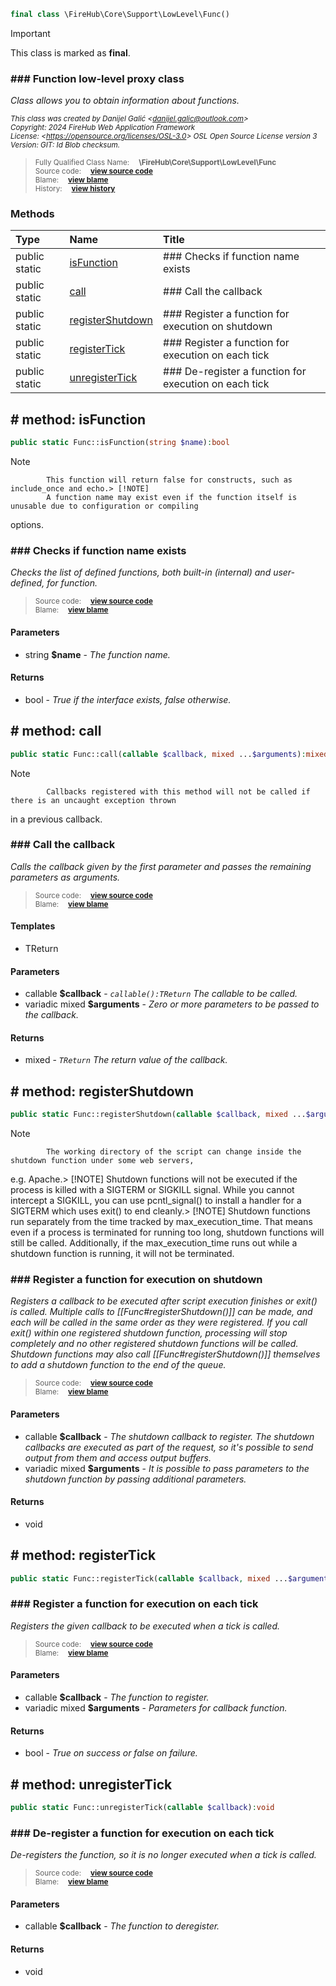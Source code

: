 ```php
final class \FireHub\Core\Support\LowLevel\Func()
```





> [!IMPORTANT]
This class is marked as **final**.







### ### Function low-level proxy class

_Class allows you to obtain information about functions._

<sub>_This class was created by Danijel Galić &lt;danijel.galic@outlook.com&gt;_</sub><br/><sub>_Copyright: 2024 FireHub Web Application Framework_</sub><br/><sub>_License: &lt;https://opensource.org/licenses/OSL-3.0&gt; OSL Open Source License version 3_</sub><br/><sub>_Version: GIT: $Id$ Blob checksum._</sub>

><sub>Fully Qualified Class Name:  **\FireHub\Core\Support\LowLevel\Func**</sub><br/>
    <sub>Source code:  **[view source code](https://github.com/The-FireHub-Project/Core/blob/develop-pre-alpha-m1/src/support/lowlevel/firehub.Func.php#L29)**</sub><br/>
        <sub>Blame:  **[view blame](https://github.com/The-FireHub-Project/Core/blame/develop-pre-alpha-m1/src/support/lowlevel/firehub.Func.php)**</sub><br/>
        <sub>History:  **[view history](https://github.com/The-FireHub-Project/Core/commits/develop-pre-alpha-m1/src/support/lowlevel/firehub.Func.php)**</sub>


### Methods
| Type | Name | Title |
|:-----|:-----|:------|
|public static |<a href="#isfunction()">isFunction</a>|### Checks if function name exists|
|public static |<a href="#call()">call</a>|### Call the callback|
|public static |<a href="#registershutdown()">registerShutdown</a>|### Register a function for execution on shutdown|
|public static |<a href="#registertick()">registerTick</a>|### Register a function for execution on each tick|
|public static |<a href="#unregistertick()">unregisterTick</a>|### De-register a function for execution on each tick|

<h2><a name="isfunction()"># method: isFunction</a></h2>

```php
public static Func::isFunction(string $name):bool
```











> [!NOTE]
            This function will return false for constructs, such as include_once and echo.> [!NOTE]
            A function name may exist even if the function itself is unusable due to configuration or compiling
options.

### ### Checks if function name exists

_Checks the list of defined functions, both built-in (internal) and user-defined, for function._

><sub>Source code:  **[view source code](https://github.com/The-FireHub-Project/Core/blob/develop-pre-alpha-m1/src/support/lowlevel/firehub.Func.php#L48)**</sub><br/>
        <sub>Blame:  **[view blame](https://github.com/The-FireHub-Project/Core/blame/develop-pre-alpha-m1/src/support/lowlevel/firehub.Func.php#L48)**</sub>
#### Parameters

* string **$name** - _The function name._
#### Returns

* bool - _True if the interface exists, false otherwise._
<h2><a name="call()"># method: call</a></h2>

```php
public static Func::call(callable $callback, mixed ...$arguments):mixed
```











> [!NOTE]
            Callbacks registered with this method will not be called if there is an uncaught exception thrown
in a previous callback.

### ### Call the callback

_Calls the callback given by the first parameter and passes the remaining parameters as arguments._

><sub>Source code:  **[view source code](https://github.com/The-FireHub-Project/Core/blob/develop-pre-alpha-m1/src/support/lowlevel/firehub.Func.php#L76)**</sub><br/>
        <sub>Blame:  **[view blame](https://github.com/The-FireHub-Project/Core/blame/develop-pre-alpha-m1/src/support/lowlevel/firehub.Func.php#L76)**</sub>
#### Templates

* TReturn
#### Parameters

* callable **$callback** - _<code>callable():TReturn</code>
The callable to be called._
* variadic mixed **$arguments** - _Zero or more parameters to be passed to the callback._
#### Returns

* mixed - _<code>TReturn</code> The return value of the callback._
<h2><a name="registershutdown()"># method: registerShutdown</a></h2>

```php
public static Func::registerShutdown(callable $callback, mixed ...$arguments):void
```











> [!NOTE]
            The working directory of the script can change inside the shutdown function under some web servers,
e.g. Apache.> [!NOTE]
            Shutdown functions will not be executed if the process is killed with a SIGTERM or SIGKILL signal. While
you cannot intercept a SIGKILL, you can use pcntl_signal() to install a handler for a SIGTERM which uses exit()
to end cleanly.> [!NOTE]
            Shutdown functions run separately from the time tracked by max_execution_time. That means even if a
process is terminated for running too long, shutdown functions will still be called. Additionally, if the
max_execution_time runs out while a shutdown function is running, it will not be terminated.

### ### Register a function for execution on shutdown

_Registers a callback to be executed after script execution finishes or exit() is called. Multiple calls to
[[Func#registerShutdown()]] can be made, and each will be called in the same order as they were registered.
If you call exit() within one registered shutdown function, processing will stop completely and no other
registered shutdown functions will be called. Shutdown functions may also call [[Func#registerShutdown()]]
themselves to add a shutdown function to the end of the queue._

><sub>Source code:  **[view source code](https://github.com/The-FireHub-Project/Core/blob/develop-pre-alpha-m1/src/support/lowlevel/firehub.Func.php#L112)**</sub><br/>
        <sub>Blame:  **[view blame](https://github.com/The-FireHub-Project/Core/blame/develop-pre-alpha-m1/src/support/lowlevel/firehub.Func.php#L112)**</sub>
#### Parameters

* callable **$callback** - _The shutdown callback to register.
The shutdown callbacks are executed as part of the request, so it's possible to send output from them and
access output buffers._
* variadic mixed **$arguments** - _It is possible to pass parameters to the shutdown function by passing additional parameters._
#### Returns

* void
<h2><a name="registertick()"># method: registerTick</a></h2>

```php
public static Func::registerTick(callable $callback, mixed ...$arguments):bool
```













### ### Register a function for execution on each tick

_Registers the given callback to be executed when a tick is called._

><sub>Source code:  **[view source code](https://github.com/The-FireHub-Project/Core/blob/develop-pre-alpha-m1/src/support/lowlevel/firehub.Func.php#L133)**</sub><br/>
        <sub>Blame:  **[view blame](https://github.com/The-FireHub-Project/Core/blame/develop-pre-alpha-m1/src/support/lowlevel/firehub.Func.php#L133)**</sub>
#### Parameters

* callable **$callback** - _The function to register._
* variadic mixed **$arguments** - _Parameters for callback function._
#### Returns

* bool - _True on success or false on failure._
<h2><a name="unregistertick()"># method: unregisterTick</a></h2>

```php
public static Func::unregisterTick(callable $callback):void
```













### ### De-register a function for execution on each tick

_De-registers the function, so it is no longer executed when a tick is called._

><sub>Source code:  **[view source code](https://github.com/The-FireHub-Project/Core/blob/develop-pre-alpha-m1/src/support/lowlevel/firehub.Func.php#L151)**</sub><br/>
        <sub>Blame:  **[view blame](https://github.com/The-FireHub-Project/Core/blame/develop-pre-alpha-m1/src/support/lowlevel/firehub.Func.php#L151)**</sub>
#### Parameters

* callable **$callback** - _The function to deregister._
#### Returns

* void